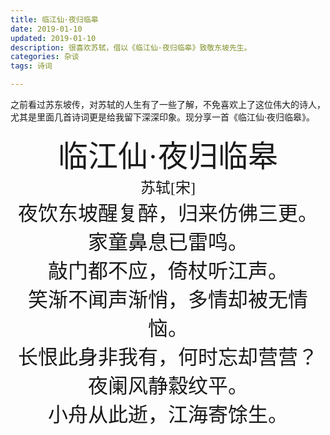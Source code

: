 ```yaml
---
title: 临江仙·夜归临皋
date: 2019-01-10
updated: 2019-01-10
description: 很喜欢苏轼，借以《临江仙·夜归临皋》致敬东坡先生。
categories: 杂谈
tags: 诗词

---
```


之前看过苏东坡传，对苏轼的人生有了一些了解，不免喜欢上了这位伟大的诗人，尤其是里面几首诗词更是给我留下深深印象。现分享一首《临江仙·夜归临皋》。





<center><font size="9" face="隶书">临江仙·夜归临皋</font></center>

<center><font size="5" face="楷体">苏轼[宋]</font></center>



<center><font size="6" face="宋体">夜饮东坡醒复醉，归来仿佛三更。</font></center>

<center><font size="6" face="宋体">家童鼻息已雷鸣。</font></center>

<center><font size="6" face="宋体">敲门都不应，倚杖听江声。</font></center>

<center><font size="6" face="宋体">笑渐不闻声渐悄，多情却被无情恼。</font></center>

<center><font size="6" face="宋体">长恨此身非我有，何时忘却营营？</font></center>

<center><font size="6" face="宋体">夜阑风静縠纹平。</font></center>

<center><font size="6" face="宋体">小舟从此逝，江海寄馀生。</font></center>

